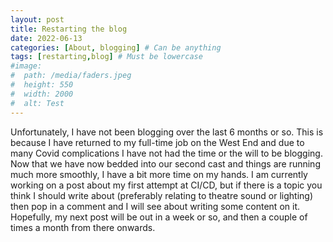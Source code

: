```yaml
---
layout: post
title: Restarting the blog
date: 2022-06-13
categories: [About, blogging] # Can be anything
tags: [restarting,blog] # Must be lowercase
#image:
#  path: /media/faders.jpeg
#  height: 550
#  width: 2000
#  alt: Test
---
```

Unfortunately, I have not been blogging over the last 6 months or so. This is because I have returned to my full-time job on the West End and due to many Covid complications I have not had the time or the will to be blogging. Now that we have now bedded into our second cast and things are running much more smoothly, I have a bit more time on my hands. I am currently working on a post about my first attempt at CI/CD, but if there is a topic you think I should write about (preferably relating to theatre sound or lighting) then pop in a comment and I will see about writing some content on it.
Hopefully, my next post will be out in a week or so, and then a couple of times a month from there onwards.